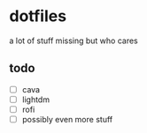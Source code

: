 # dotfiles

a lot of stuff missing but who cares

## todo

- [ ] cava
- [ ] lightdm
- [ ] rofi
- [ ] possibly even more stuff
